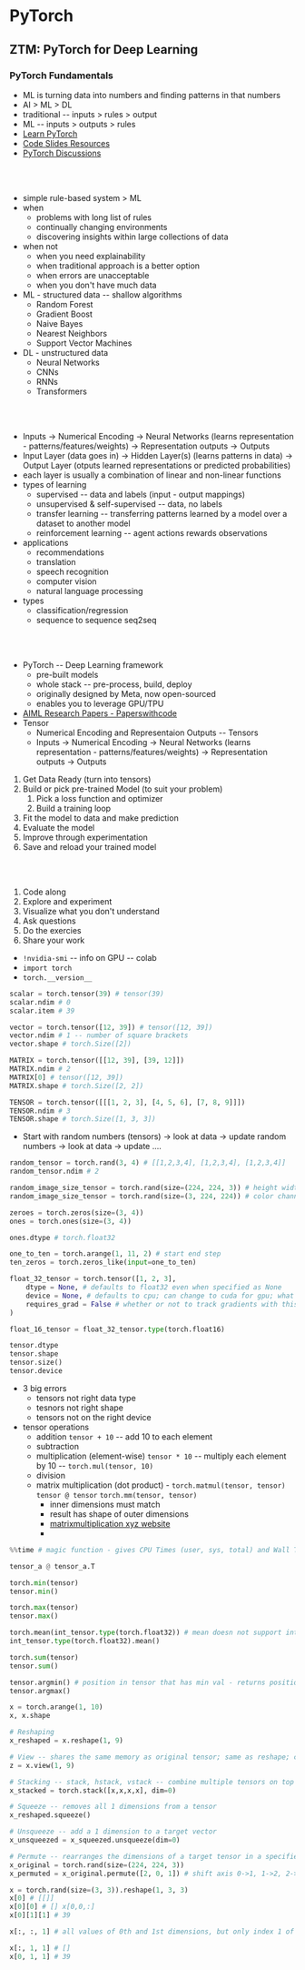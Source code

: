 # PyTorch

## ZTM: PyTorch for Deep Learning

### PyTorch Fundamentals

- ML is turning data into numbers and finding patterns in that numbers
- AI > ML > DL
- traditional -- inputs > rules > output
- ML -- inputs > outputs > rules
- [Learn PyTorch](https://www.learnpytorch.io/)
- [Code Slides Resources](https://github.com/mrdbourke/pytorch-deep-learning)
- [PyTorch Discussions](https://github.com/mrdbourke/pytorch-deep-learning/discussions)


<br/><br/>

- simple rule-based system > ML 
- when
  - problems with long list of rules
  - continually changing environments
  - discovering insights within large collections of data
- when not
  - when you need explainability
  - when traditional approach is a better option
  - when errors are unacceptable
  - when you don't have much data
- ML - structured data -- shallow algorithms
  - Random Forest
  - Gradient Boost
  - Naive Bayes
  - Nearest Neighbors
  - Support Vector Machines
- DL - unstructured data
  - Neural Networks
  - CNNs
  - RNNs
  - Transformers


<br/><br/>

- Inputs -> Numerical Encoding -> Neural Networks (learns representation - patterns/features/weights) -> Representation outputs -> Outputs
- Input Layer (data goes in) -> Hidden Layer(s) (learns patterns in data) -> Output Layer (otputs learned representations or predicted probabilities)
- each layer is usually a combination of linear and non-linear functions
- types of learning
  - supervised -- data and labels (input - output mappings)
  - unsupervised & self-supervised -- data, no labels
  - transfer learning -- transferring patterns learned by a model over a dataset to another model
  - reinforcement learning -- agent actions rewards observations
- applications
  - recommendations
  - translation
  - speech recognition
  - computer vision
  - natural language processing
- types
  - classification/regression
  - sequence to sequence seq2seq


<br/><br/>

- PyTorch -- Deep Learning framework
  - pre-built models
  - whole stack -- pre-process, build, deploy
  - originally designed by Meta, now open-sourced
  - enables you to leverage GPU/TPU
- [AIML Research Papers - Paperswithcode](https://paperswithcode.com/)
- Tensor
  - Numerical Encoding and Representaion Outputs -- Tensors
  - Inputs -> Numerical Encoding -> Neural Networks (learns representation - patterns/features/weights) -> Representation outputs -> Outputs

1. Get Data Ready (turn into tensors)
2. Build or pick pre-trained Model (to suit your problem)
   1. Pick a loss function and optimizer
   2. Build a training loop
3. Fit the model to data and make prediction
4. Evaluate the model
5. Improve through experimentation
6. Save and reload your trained model


<br/><br/>

1. Code along
2. Explore and experiment
3. Visualize what you don't understand
4. Ask questions
5. Do the exercies
6. Share your work

- `!nvidia-smi` -- info on GPU -- colab
- `import torch`
- `torch.__version__`

```py
scalar = torch.tensor(39) # tensor(39)
scalar.ndim # 0
scalar.item # 39

vector = torch.tensor([12, 39]) # tensor([12, 39])
vector.ndim # 1 -- number of square brackets
vector.shape # torch.Size([2])

MATRIX = torch.tensor([[12, 39], [39, 12]])
MATRIX.ndim # 2
MATRIX[0] # tensor([12, 39])
MATRIX.shape # torch.Size([2, 2])

TENSOR = torch.tensor([[[1, 2, 3], [4, 5, 6], [7, 8, 9]]])
TENSOR.ndim # 3
TENSOR.shape # torch.Size([1, 3, 3])
```

- Start with random numbers (tensors) -> look at data -> update random numbers -> look at data -> update ....

```py
random_tensor = torch.rand(3, 4) # [[1,2,3,4], [1,2,3,4], [1,2,3,4]]
random_tensor.ndim # 2

random_image_size_tensor = torch.rand(size=(224, 224, 3)) # height width color channels
random_image_size_tensor = torch.rand(size=(3, 224, 224)) # color channels height width

zeroes = torch.zeros(size=(3, 4))
ones = torch.ones(size=(3, 4))

ones.dtype # torch.float32

one_to_ten = torch.arange(1, 11, 2) # start end step
ten_zeros = torch.zeros_like(input=one_to_ten)

float_32_tensor = torch.tensor([1, 2, 3], 
    dtype = None, # defaults to float32 even when specified as None
    device = None, # defaults to cpu; can change to cuda for gpu; what device is your tensor on
    requires_grad = False # whether or not to track gradients with this tensors operation
)

float_16_tensor = float_32_tensor.type(torch.float16)

tensor.dtype
tensor.shape
tensor.size()
tensor.device
```

- 3 big errors
  - tensors not right data type
  - tesnors not right shape
  - tensors not on the right device
- tensor operations
  - addition `tensor + 10` -- add 10 to each element
  - subtraction 
  - multiplication (element-wise) `tensor * 10` -- multiply each element by 10 -- `torch.mul(tensor, 10)`
  - division
  - matrix multiplication (dot product) - `torch.matmul(tensor, tensor)` `tensor @ tensor` `torch.mm(tensor, tensor)`
    - inner dimensions must match 
    - result has shape of outer dimensions
    - [matrixmultiplication xyz website](https://matrixmultiplication.xyz/)
    - 

```py
%%time # magic function - gives CPU Times (user, sys, total) and Wall Time

tensor_a @ tensor_a.T

torch.min(tensor)
tensor.min()

torch.max(tensor)
tensor.max()

torch.mean(int_tensor.type(torch.float32)) # mean doesn not support int64
int_tensor.type(torch.float32).mean()

torch.sum(tensor)
tensor.sum()

tensor.argmin() # position in tensor that has min val - returns position of target tensor where min value occurs
tensor.argmax()
```

```py
x = torch.arange(1, 10)
x, x.shape

# Reshaping 
x_reshaped = x.reshape(1, 9)

# View -- shares the same memory as original tensor; same as reshape; changing z changes x
z = x.view(1, 9)

# Stacking -- stack, hstack, vstack -- combine multiple tensors on top of each other (vstack) or side by side (hstack)
x_stacked = torch.stack([x,x,x,x], dim=0)

# Squeeze -- removes all 1 dimensions from a tensor
x_reshaped.squeeze()

# Unsqueeze -- add a 1 dimension to a target vector
x_unsqueezed = x_squeezed.unsqueeze(dim=0)

# Permute -- rearranges the dimensions of a target tensor in a specified order -- returns view of original tensor with dimensions permuted
x_original = torch.rand(size=(224, 224, 3))
x_permuted = x_original.permute([2, 0, 1]) # shift axis 0->1, 1->2, 2->0
```

```py
x = torch.rand(size=(3, 3)).reshape(1, 3, 3)
x[0] # [[]]
x[0][0] # [] x[0,0,:]
x[0][1][1] # 39

x[:, :, 1] # all values of 0th and 1st dimensions, but only index 1 of second dimension

x[:, 1, 1] # []
x[0, 1, 1] # 39
```

